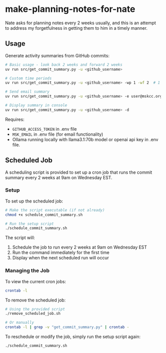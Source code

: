 # make-planning-notes-for-nate

Nate asks for planning notes every 2 weeks usually, and this is an attempt to address my forgetfulness in getting them to him in a timely manner.

## Usage

Generate activity summaries from GitHub commits:

```bash
# Basic usage - look back 2 weeks and forward 2 weeks
uv run src/get_commit_summary.py -u <github_username>

# Custom time periods
uv run src/get_commit_summary.py -u <github_username> -wp 1 -wf 2  # 1 week past, 2 weeks future

# Send email summary
uv run src/get_commit_summary.py -u <github_username> -e user@mskcc.org

# Display summary in console
uv run src/get_commit_summary.py -u <github_username> -d
```

Requires:
- `GITHUB_ACCESS_TOKEN` in .env file
- `MSK_EMAIL` in .env file (for email functionality)
- Ollama running locally with llama3.1:70b model or openai api key in .env file.

## Scheduled Job

A scheduling script is provided to set up a cron job that runs the commit summary every 2 weeks at 9am on Wednesday EST.

### Setup

To set up the scheduled job:

```bash
# Make the script executable (if not already)
chmod +x schedule_commit_summary.sh

# Run the setup script
./schedule_commit_summary.sh
```

The script will:
1. Schedule the job to run every 2 weeks at 9am on Wednesday EST
2. Run the command immediately for the first time
3. Display when the next scheduled run will occur

### Managing the Job

To view the current cron jobs:
```bash
crontab -l
```

To remove the scheduled job:
```bash
# Using the provided script
./remove_scheduled_job.sh

# Or manually
crontab -l | grep -v "get_commit_summary.py" | crontab -
```

To reschedule or modify the job, simply run the setup script again:
```bash
./schedule_commit_summary.sh
```
